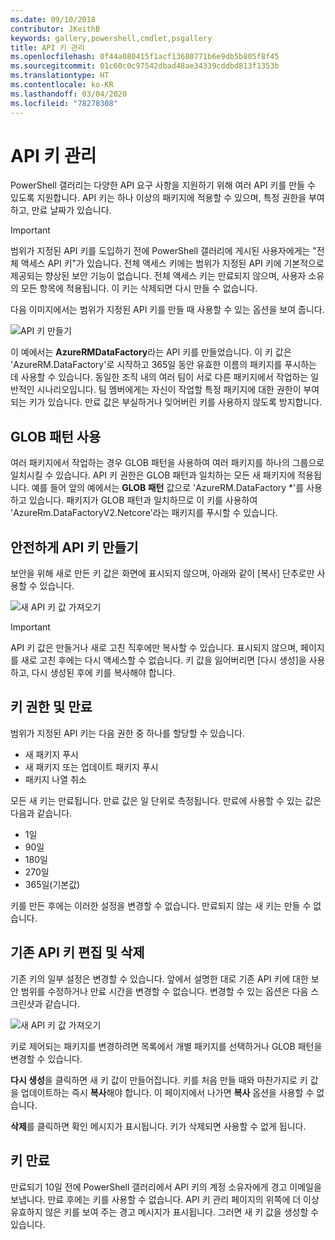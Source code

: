 ```yaml
---
ms.date: 09/10/2018
contributor: JKeithB
keywords: gallery,powershell,cmdlet,psgallery
title: API 키 관리
ms.openlocfilehash: 0f44a080415f1acf13680771b6e9db5b805f8f45
ms.sourcegitcommit: 01c60c0c97542dbad48ae34339cddbd813f1353b
ms.translationtype: HT
ms.contentlocale: ko-KR
ms.lasthandoff: 03/04/2020
ms.locfileid: "78278308"
---
```

# <a name="managing-api-keys"></a>API 키 관리

PowerShell 갤러리는 다양한 API 요구 사항을 지원하기 위해 여러 API 키를 만들 수 있도록 지원합니다. API 키는 하나 이상의 패키지에 적용할 수 있으며, 특정 권한을 부여하고, 만료 날짜가 있습니다.

> [!IMPORTANT]
> 범위가 지정된 API 키를 도입하기 전에 PowerShell 갤러리에 게시된 사용자에게는 "전체 액세스 API 키"가 있습니다. 전체 액세스 키에는 범위가 지정된 API 키에 기본적으로 제공되는 향상된 보안 기능이 없습니다. 전체 액세스 키는 만료되지 않으며, 사용자 소유의 모든 항목에 적용됩니다. 이 키는 삭제되면 다시 만들 수 없습니다.

다음 이미지에서는 범위가 지정된 API 키를 만들 때 사용할 수 있는 옵션을 보여 줍니다.

![API 키 만들기](media/creating-APIkeys/PSGallery_KeyScoped.png)

이 예에서는 **AzureRMDataFactory**라는 API 키를 만들었습니다. 이 키 값은 'AzureRM.DataFactory'로 시작하고 365일 동안 유효한 이름의 패키지를 푸시하는 데 사용할 수 있습니다. 동일한 조직 내의 여러 팀이 서로 다른 패키지에서 작업하는 일반적인 시나리오입니다. 팀 멤버에게는 자신이 작업할 특정 패키지에 대한 권한이 부여되는 키가 있습니다.
만료 값은 부실하거나 잊어버린 키를 사용하지 않도록 방지합니다.

## <a name="using-glob-patterns"></a>GLOB 패턴 사용

여러 패키지에서 작업하는 경우 GLOB 패턴을 사용하여 여러 패키지를 하나의 그룹으로 일치시킬 수 있습니다. API 키 권한은 GLOB 패턴과 일치하는 모든 새 패키지에 적용됩니다. 예를 들어 앞의 예에서는 **GLOB 패턴** 값으로 'AzureRM.DataFactory *'를 사용하고 있습니다. 패키지가 GLOB 패턴과 일치하므로 이 키를 사용하여 'AzureRm.DataFactoryV2.Netcore'라는 패키지를 푸시할 수 있습니다.

## <a name="create-api-keys-securely"></a>안전하게 API 키 만들기

보안을 위해 새로 만든 키 값은 화면에 표시되지 않으며, 아래와 같이 [복사] 단추로만 사용할 수 있습니다.

![새 API 키 값 가져오기](media/creating-APIkeys/PSGallery_CopyCreatedKey.png)

> [!IMPORTANT]
> API 키 값은 만들거나 새로 고친 직후에만 복사할 수 있습니다. 표시되지 않으며, 페이지를 새로 고친 후에는 다시 액세스할 수 없습니다. 키 값을 잃어버리면 [다시 생성]을 사용하고, 다시 생성된 후에 키를 복사해야 합니다.

## <a name="key-permissions-and-expiration"></a>키 권한 및 만료

범위가 지정된 API 키는 다음 권한 중 하나를 할당할 수 있습니다.

- 새 패키지 푸시
- 새 패키지 또는 업데이트 패키지 푸시
- 패키지 나열 취소

모든 새 키는 만료됩니다. 만료 값은 일 단위로 측정됩니다. 만료에 사용할 수 있는 값은 다음과 같습니다.

- 1일
- 90일
- 180일
- 270일
- 365일(기본값)

키를 만든 후에는 이러한 설정을 변경할 수 없습니다. 만료되지 않는 새 키는 만들 수 없습니다.

## <a name="editing-and-deleting-existing-api-keys"></a>기존 API 키 편집 및 삭제

기존 키의 일부 설정은 변경할 수 있습니다. 앞에서 설명한 대로 기존 API 키에 대한 보안 범위를 수정하거나 만료 시간을 변경할 수 없습니다. 변경할 수 있는 옵션은 다음 스크린샷과 같습니다.

![새 API 키 값 가져오기](media/creating-APIkeys/PSGallery_EditAPIKey.png)

키로 제어되는 패키지를 변경하려면 목록에서 개별 패키지를 선택하거나 GLOB 패턴을 변경할 수 있습니다.

**다시 생성**을 클릭하면 새 키 값이 만들어집니다. 키를 처음 만들 때와 마찬가지로 키 값을 업데이트하는 즉시 **복사**해야 합니다. 이 페이지에서 나가면 **복사** 옵션을 사용할 수 없습니다.

**삭제**를 클릭하면 확인 메시지가 표시됩니다. 키가 삭제되면 사용할 수 없게 됩니다.

## <a name="key-expiration"></a>키 만료

만료되기 10일 전에 PowerShell 갤러리에서 API 키의 계정 소유자에게 경고 이메일을 보냅니다. 만료 후에는 키를 사용할 수 없습니다. API 키 관리 페이지의 위쪽에 더 이상 유효하지 않은 키를 보여 주는 경고 메시지가 표시됩니다. 그러면 새 키 값을 생성할 수 있습니다.
